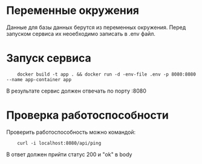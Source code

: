 # Переменные окружения
Данные для базы данных берутся из переменных окружения. Перед запуском сервиса их неоебходимо записать в .env файл.
# Запуск сервиса 
```
    docker build -t app . && docker run -d -env-file .env -p 8080:8080 --name app-container app
```
В результате сервис должен отвечать по порту :8080
# Проверка работоспособности
Проверить работоспособность можно командой:
```
    curl -i localhost:8080/api/ping
```
В ответ должен прийти статус 200 и "ok" в body